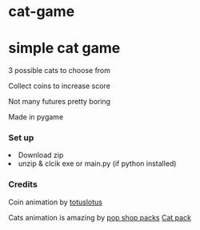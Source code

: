 # cat-game
<h1> simple cat game</h1>
<p>3 possible cats to choose from </p>
<p> Collect coins to increase score </p>
<p> Not many futures pretty boring </p>
<p> Made in pygame </p>


<h3>Set up</h3>
<li> Download zip </li>
<li> unzip & clcik exe or main.py (if python installed)</li>


<h3> Credits </h3>
<p> Coin animation by <a href="https://totuslotus.itch.io/">totuslotus</a></p>
<p> Cats animation is amazing by <a href="https://pop-shop-packs.itch.io/">pop shop packs</a> <a href="https://pop-shop-packs.itch.io/cats-pixel-asset-pack">Cat pack</a> </p>
